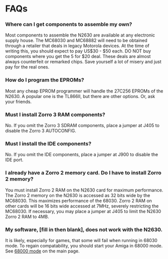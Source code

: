 # FAQs

### Where can I get components to assemble my own?
Most components to assemble the N2630 are available at any electronic supply house. The MC68030 and MC68882 will need to be obtained through a retailer that deals in legacy Motorola devices. At the time of writing this, you should expect to pay US$30 - $50 each. DO NOT buy components where you get the 5 for $20 deal. These deals are almost always counterfeit or remarked chips. Save yourself a lot of misery and just pay for the real ones.

### How do I program the EPROMs?
Most any cheap EPROM programmer will handle the 27C256 EPROMs of the N2630. A popular one is the TL866II, but there are other options. Or, ask your friends.

### Must I install Zorro 3 RAM components?
No. If you omit the Zorro 3 SDRAM components, place a jumper at J405 to disable the Zorro 3 AUTOCONFIG.

### Must I install the IDE components?
No. If you omit the IDE components, place a jumper at J900 to disable the IDE port.

### I already have a Zorro 2 memory card. Do I have to install Zorro 2 memory?
You must install Zorro 2 RAM on the N2630 card for maximum performance. The Zorro 2 memory on the N2630 is accessed as 32 bits wide by the MC68030. This maximizes performance of the 68030. Zorro 2 RAM on other cards will be 16 bits wide accessed at 7MHz, severely restricting the MC68030. If necessary, you may place a jumper at J405 to limit the N2630 Zorro 2 RAM to 4MB.

### My software, [fill in then blank], does not work with the N2630.
It is likely, especially for games, that some will fail when running in 68030 mode. To regain compatability, you should start your Amiga in 68000 mode. See [68000 mode](/README.md#68000-mode) on the main page.

